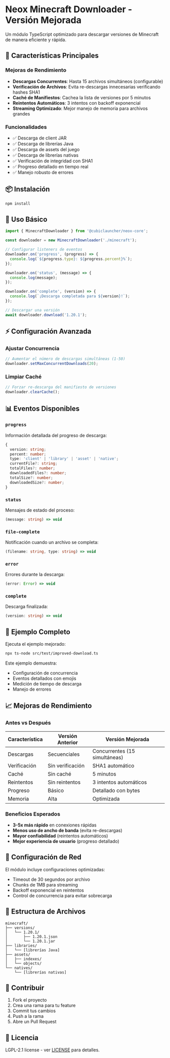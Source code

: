 # Neox Minecraft Downloader - Versión Mejorada

Un módulo TypeScript optimizado para descargar versiones de Minecraft de manera eficiente y rápida.

## 🚀 Características Principales

### Mejoras de Rendimiento
- **Descargas Concurrentes**: Hasta 15 archivos simultáneos (configurable)
- **Verificación de Archivos**: Evita re-descargas innecesarias verificando hashes SHA1
- **Caché de Manifiestos**: Cachea la lista de versiones por 5 minutos
- **Reintentos Automáticos**: 3 intentos con backoff exponencial
- **Streaming Optimizado**: Mejor manejo de memoria para archivos grandes

### Funcionalidades
- ✅ Descarga de client JAR
- ✅ Descarga de librerías Java
- ✅ Descarga de assets del juego
- ✅ Descarga de librerías nativas
- ✅ Verificación de integridad con SHA1
- ✅ Progreso detallado en tiempo real
- ✅ Manejo robusto de errores

## 📦 Instalación

```bash
npm install
```

## 🎯 Uso Básico

```typescript
import { MinecraftDownloader } from '@cubiclauncher/neox-core';

const downloader = new MinecraftDownloader('./minecraft');

// Configurar listeners de eventos
downloader.on('progress', (progress) => {
  console.log(`${progress.type}: ${progress.percent}%`);
});

downloader.on('status', (message) => {
  console.log(message);
});

downloader.on('complete', (version) => {
  console.log(`¡Descarga completada para ${version}!`);
});

// Descargar una versión
await downloader.download('1.20.1');
```

## ⚡ Configuración Avanzada

### Ajustar Concurrencia
```typescript
// Aumentar el número de descargas simultáneas (1-50)
downloader.setMaxConcurrentDownloads(20);
```

### Limpiar Caché
```typescript
// Forzar re-descarga del manifiesto de versiones
downloader.clearCache();
```

## 📊 Eventos Disponibles

### `progress`
Información detallada del progreso de descarga:
```typescript
{
  version: string;
  percent: number;
  type: 'client' | 'library' | 'asset' | 'native';
  currentFile?: string;
  totalFiles?: number;
  downloadedFiles?: number;
  totalSize?: number;
  downloadedSize?: number;
}
```

### `status`
Mensajes de estado del proceso:
```typescript
(message: string) => void
```

### `file-complete`
Notificación cuando un archivo se completa:
```typescript
(filename: string, type: string) => void
```

### `error`
Errores durante la descarga:
```typescript
(error: Error) => void
```

### `complete`
Descarga finalizada:
```typescript
(version: string) => void
```

## 🧪 Ejemplo Completo

Ejecuta el ejemplo mejorado:

```bash
npx ts-node src/test/improved-download.ts
```

Este ejemplo demuestra:
- Configuración de concurrencia
- Eventos detallados con emojis
- Medición de tiempo de descarga
- Manejo de errores

## 📈 Mejoras de Rendimiento

### Antes vs Después

| Característica | Versión Anterior | Versión Mejorada |
|----------------|------------------|------------------|
| Descargas | Secuenciales | Concurrentes (15 simultáneas) |
| Verificación | Sin verificación | SHA1 automático |
| Caché | Sin caché | 5 minutos |
| Reintentos | Sin reintentos | 3 intentos automáticos |
| Progreso | Básico | Detallado con bytes |
| Memoria | Alta | Optimizada |

### Beneficios Esperados
- **3-5x más rápido** en conexiones rápidas
- **Menos uso de ancho de banda** (evita re-descargas)
- **Mayor confiabilidad** (reintentos automáticos)
- **Mejor experiencia de usuario** (progreso detallado)

## 🔧 Configuración de Red

El módulo incluye configuraciones optimizadas:
- Timeout de 30 segundos por archivo
- Chunks de 1MB para streaming
- Backoff exponencial en reintentos
- Control de concurrencia para evitar sobrecarga

## 📁 Estructura de Archivos

```
minecraft/
├── versions/
│   └── 1.20.1/
│       ├── 1.20.1.json
│       └── 1.20.1.jar
├── libraries/
│   └── [librerías Java]
├── assets/
│   ├── indexes/
│   └── objects/
└── natives/
    └── [librerías nativas]
```

## 🤝 Contribuir

1. Fork el proyecto
2. Crea una rama para tu feature
3. Commit tus cambios
4. Push a la rama
5. Abre un Pull Request

## 📄 Licencia

LGPL-2.1 license  - ver [LICENSE](LICENSE) para detalles.

